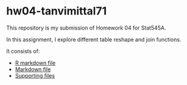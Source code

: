 # hw04-tanvimittal71

This repository is my submission of Homework 04 for Stat545A.

In this assignment, I explore different table reshape and join functions.

It consists of:
* [R markdown file](https://github.com/STAT545-UBC-students/hw04-tanvimittal71/blob/master/hw04-reshape%26join.Rmd)
* [Markdown file](https://github.com/STAT545-UBC-students/hw04-tanvimittal71/blob/master/hw04-reshape_join.md)
* [Supporting files](https://github.com/STAT545-UBC-students/hw04-tanvimittal71/tree/master/hw04-reshape_join_files)

